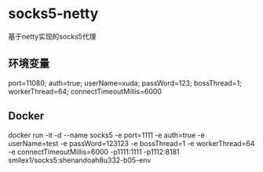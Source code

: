 # socks5-netty
基于netty实现的socks5代理

## 环境变量
port=11080; auth=true; userName=xuda; passWord=123; bossThread=1; workerThread=64; connectTimeoutMillis=6000

## Docker
docker run -it -d --name socks5 -e port=1111 -e auth=true -e userName=test -e passWord=123123 -e bossThread=1 -e workerThread=64 -e connectTimeoutMillis=6000 -p1111:1111 -p1112:8181 smilex1/socks5:shenandoah8u332-b05-env
